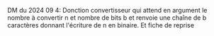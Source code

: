 DM du 2024 09 4:
Donction convertisseur qui attend en argument le nombre à convertir n et nombre de bits b et renvoie une chaîne de b caractères donnant l'écriture de n en binaire.
Et fiche de reprise 
